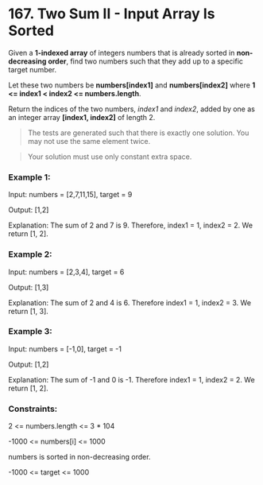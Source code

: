 # 167. Two Sum II - Input Array Is Sorted

Given a **1-indexed array** of integers numbers that is already sorted in **non-decreasing order**, find two numbers such that they add up to a specific target number. 

Let these two numbers be **numbers[index1]** and **numbers[index2]** where **1 <= index1 < index2 <= numbers.length**.

Return the indices of the two numbers, *index1* and *index2*, added by one as an integer array **[index1, index2]** of length 2.

> The tests are generated such that there is exactly one solution. You may not use the same element twice.

> Your solution must use only constant extra space.

 

### Example 1:

Input: numbers = [2,7,11,15], target = 9

Output: [1,2]

Explanation: The sum of 2 and 7 is 9. Therefore, index1 = 1, index2 = 2. We return [1, 2].

### Example 2:

Input: numbers = [2,3,4], target = 6

Output: [1,3]

Explanation: The sum of 2 and 4 is 6. Therefore index1 = 1, index2 = 3. We return [1, 3].

### Example 3:

Input: numbers = [-1,0], target = -1

Output: [1,2]

Explanation: The sum of -1 and 0 is -1. Therefore index1 = 1, index2 = 2. We return [1, 2].
 

### Constraints:

2 <= numbers.length <= 3 * 104

-1000 <= numbers[i] <= 1000

numbers is sorted in non-decreasing order.

-1000 <= target <= 1000
